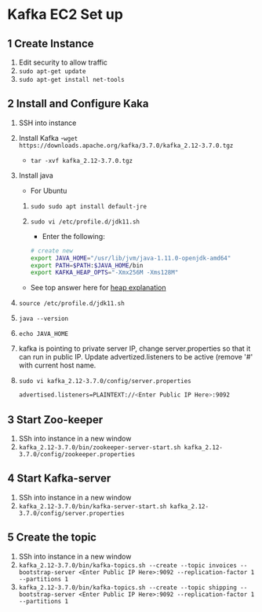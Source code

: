 # Kafka EC2 Set up

## 1 Create Instance

1. Edit security to allow traffic
1. `sudo apt-get update`
1. `sudo apt-get install net-tools`

## 2 Install and Configure Kaka

1. SSH into instance
1. Install Kafka
    -`wget https://downloads.apache.org/kafka/3.7.0/kafka_2.12-3.7.0.tgz`
    - `tar -xvf kafka_2.12-3.7.0.tgz`
1. Install java
    - For Ubuntu
    1. `sudo sudo apt install default-jre`
    1. `sudo vi /etc/profile.d/jdk11.sh`
        - Enter the following:

        ```bash
        # create new
        export JAVA_HOME="/usr/lib/jvm/java-1.11.0-openjdk-amd64"
        export PATH=$PATH:$JAVA_HOME/bin
        export KAFKA_HEAP_OPTS="-Xmx256M -Xms128M"
        ```

    - See top answer here for [heap explanation](https://stackoverflow.com/questions/21448907/kafka-8-and-memory-there-is-insufficient-memory-for-the-java-runtime-environme)
1. `source /etc/profile.d/jdk11.sh`
1. `java --version`
1. `echo JAVA_HOME`

1. kafka is pointing to private server IP, change server.properties so that it can run in public IP. Update advertized.listeners to be active (remove '#' with current host name.
1. `sudo vi kafka_2.12-3.7.0/config/server.properties`

    ```bash
    advertised.listeners=PLAINTEXT://<Enter Public IP Here>:9092
    ```

## 3 Start Zoo-keeper

1. SSh into instance in a new window
1. `kafka_2.12-3.7.0/bin/zookeeper-server-start.sh kafka_2.12-3.7.0/config/zookeeper.properties`

## 4 Start Kafka-server

1. SSh into instance in a new window
1. `kafka_2.12-3.7.0/bin/kafka-server-start.sh kafka_2.12-3.7.0/config/server.properties`

## 5 Create the topic

1. SSh into instance in a new window
1. `kafka_2.12-3.7.0/bin/kafka-topics.sh --create --topic invoices --bootstrap-server <Enter Public IP Here>:9092 --replication-factor 1 --partitions 1`
1. `kafka_2.12-3.7.0/bin/kafka-topics.sh --create --topic shipping --bootstrap-server <Enter Public IP Here>:9092 --replication-factor 1 --partitions 1`
